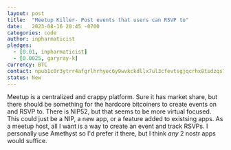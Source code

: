 ```yaml
---
layout: post
title:  "Meetup Killer- Post events that users can RSVP to"
date:   2023-08-16 20:45 -0700
categories: code
author: inpharmaticist
pledges:
  - [0.01, inpharmaticist]
  - [0.0025, garyray-k]
currency: BTC
contact: npub1c0r3ytrr4afgrlhrhyec6y9wvkckdllx7ul3cfevtsgjqcrhx8tsdzqs7w
status: New
---
```


Meetup is a centralized and crappy platform. Sure it has market share, but there should be something for the hardcore bitcoiners to create events on and RSVP to.  There is NIP52, but that seems to be more virtual focused. This could just be a NIP, a new app, or a feature added to existsing apps. As a meetup host, all I want is a way to create an event and track RSVPs. I personally use Amethyst so I'd prefer it there, but I think _any_ 2 nostr apps would suffice. 
